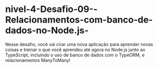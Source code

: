 # nivel-4-Desafio-09--Relacionamentos-com-banco-de-dados-no-Node.js-
Nesse desafio, você vai cirar uma nova aplicação para aprender novas coisas e treinar o que você aprendeu até agora no Node.js junto ao TypeScript, incluindo o uso de banco de dados com o TypeORM, e relacionamentos ManyToMany!
